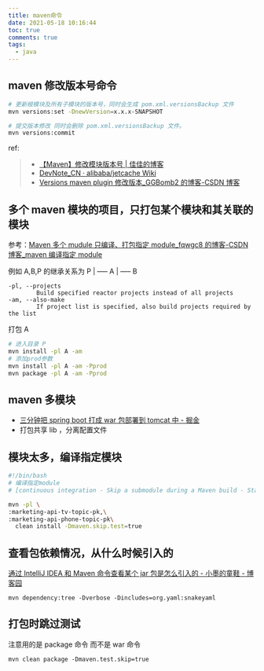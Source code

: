 ```yaml
---
title: maven命令
date: 2021-05-18 10:16:44
toc: true
comments: true
tags:
  - java
---
```


## maven 修改版本号命令

```sh
# 更新根模块及所有子模块的版本号，同时会生成 pom.xml.versionsBackup 文件
mvn versions:set -DnewVersion=x.x.x-SNAPSHOT

# 提交版本修改 同时会删除 pom.xml.versionsBackup 文件。
mvn versions:commit
```

ref:

> - [【Maven】修改模块版本号 | 佳佳的博客](https://www.liujiajia.me/2018/11/29/maven-set-modules-version)
> - [DevNote_CN · alibaba/jetcache Wiki](https://github.com/alibaba/jetcache/wiki/DevNote_CN)
> - [Versions maven plugin 修改版本\_GGBomb2 的博客-CSDN 博客](https://blog.csdn.net/ggbomb2/article/details/78316068)

## 多个 maven 模块的项目，只打包某个模块和其关联的模块

参考：[Maven 多个 mudule 只编译、打包指定 module_fqwgc8 的博客-CSDN 博客\_maven 编译指定 module](https://blog.csdn.net/fqwgc8/article/details/50517821)

例如 A,B,P 的继承关系为
P
|
—– A
|
—– B

```
-pl, --projects
        Build specified reactor projects instead of all projects
-am, --also-make
        If project list is specified, also build projects required by the list
```

打包 A

```sh
# 进入目录 P
mvn install -pl A -am
# 添加prod参数
mvn install -pl A -am -Pprod
mvn package -pl A -am -Pprod
```

## maven 多模块

- [三分钟把 spring boot 打成 war 包部署到 tomcat 中 - 掘金](https://juejin.im/post/5cd15ed2e51d453b5854b881)
- 打包共享 lib ，分离配置文件

## 模块太多，编译指定模块

```sh
#!/bin/bash
# 编译指定module
# [continuous integration - Skip a submodule during a Maven build - Stack Overflow](https://stackoverflow.com/questions/8304110/skip-a-submodule-during-a-maven-build)

mvn -pl \
:marketing-api-tv-topic-pk,\
:marketing-api-phone-topic-pk\
  clean install -Dmaven.skip.test=true
```

## 查看包依赖情况，从什么时候引入的

[通过 IntelliJ IDEA 和 Maven 命令查看某个 jar 包是怎么引入的 - 小墨的童鞋 - 博客园](https://www.cnblogs.com/wormday/p/8186109.html)

```
mvn dependency:tree -Dverbose -Dincludes=org.yaml:snakeyaml
```

## 打包时跳过测试

注意用的是 package 命令 而不是 war 命令

```
mvn clean package -Dmaven.test.skip=true
```

